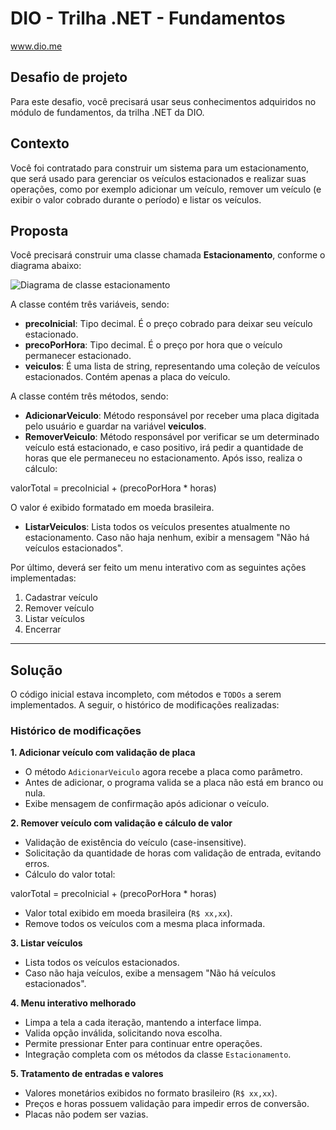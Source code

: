 # DIO - Trilha .NET - Fundamentos
www.dio.me

## Desafio de projeto
Para este desafio, você precisará usar seus conhecimentos adquiridos no módulo de fundamentos, da trilha .NET da DIO.

## Contexto
Você foi contratado para construir um sistema para um estacionamento, que será usado para gerenciar os veículos estacionados e realizar suas operações, como por exemplo adicionar um veículo, remover um veículo (e exibir o valor cobrado durante o período) e listar os veículos.

## Proposta
Você precisará construir uma classe chamada **Estacionamento**, conforme o diagrama abaixo:

![Diagrama de classe estacionamento](diagrama_classe_estacionamento.png)

A classe contém três variáveis, sendo:

- **precoInicial**: Tipo decimal. É o preço cobrado para deixar seu veículo estacionado.
- **precoPorHora**: Tipo decimal. É o preço por hora que o veículo permanecer estacionado.
- **veiculos**: É uma lista de string, representando uma coleção de veículos estacionados. Contém apenas a placa do veículo.

A classe contém três métodos, sendo:

- **AdicionarVeiculo**: Método responsável por receber uma placa digitada pelo usuário e guardar na variável **veiculos**.
- **RemoverVeiculo**: Método responsável por verificar se um determinado veículo está estacionado, e caso positivo, irá pedir a quantidade de horas que ele permaneceu no estacionamento. Após isso, realiza o cálculo:  

valorTotal = precoInicial + (precoPorHora * horas)

O valor é exibido formatado em moeda brasileira.
- **ListarVeiculos**: Lista todos os veículos presentes atualmente no estacionamento. Caso não haja nenhum, exibir a mensagem "Não há veículos estacionados".

Por último, deverá ser feito um menu interativo com as seguintes ações implementadas:

1. Cadastrar veículo
2. Remover veículo
3. Listar veículos
4. Encerrar

---

## Solução
O código inicial estava incompleto, com métodos e `TODOs` a serem implementados. A seguir, o histórico de modificações realizadas:

### Histórico de modificações

**1. Adicionar veículo com validação de placa**  
- O método `AdicionarVeiculo` agora recebe a placa como parâmetro.  
- Antes de adicionar, o programa valida se a placa não está em branco ou nula.  
- Exibe mensagem de confirmação após adicionar o veículo.

**2. Remover veículo com validação e cálculo de valor**  
- Validação de existência do veículo (case-insensitive).  
- Solicitação da quantidade de horas com validação de entrada, evitando erros.  
- Cálculo do valor total:  

valorTotal = precoInicial + (precoPorHora * horas)

- Valor total exibido em moeda brasileira (`R$ xx,xx`).  
- Remove todos os veículos com a mesma placa informada.

**3. Listar veículos**  
- Lista todos os veículos estacionados.  
- Caso não haja veículos, exibe a mensagem "Não há veículos estacionados".

**4. Menu interativo melhorado**  
- Limpa a tela a cada iteração, mantendo a interface limpa.  
- Valida opção inválida, solicitando nova escolha.  
- Permite pressionar Enter para continuar entre operações.  
- Integração completa com os métodos da classe `Estacionamento`.

**5. Tratamento de entradas e valores**  
- Valores monetários exibidos no formato brasileiro (`R$ xx,xx`).  
- Preços e horas possuem validação para impedir erros de conversão.  
- Placas não podem ser vazias.

